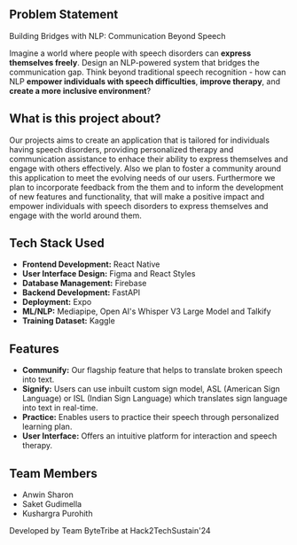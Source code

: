 ## Problem Statement  
 
Building Bridges with NLP: Communication Beyond Speech  
 
Imagine a world where people with speech disorders can **express themselves freely**. Design an NLP-powered system that bridges the communication gap.  Think beyond traditional speech recognition - how can NLP **empower individuals with speech difficulties**, **improve therapy**, and **create a more inclusive environment**?

## What is this project about?    
 
Our projects aims to create an application that is tailored for individuals having speech disorders, providing personalized therapy and communication assistance to enhace their ability to express themselves and engage with others effectively. Also we plan to foster a community around this application to meet the evolving needs of our users. Furthermore we plan to incorporate feedback from the them and to inform the development of new features and functionality, that will make a positive impact and empower individuals with speech disorders to express themselves and engage with the world around them.

## Tech Stack Used 

- **Frontend Development:** React Native
- **User Interface Design:** Figma and React Styles
- **Database Management:** Firebase
- **Backend Development:** FastAPI
- **Deployment:** Expo
- **ML/NLP:** Mediapipe, Open AI's Whisper V3 Large Model and Talkify
- **Training Dataset:** Kaggle

 ## Features

- **Communify:** Our flagship feature that helps to translate broken speech into text.
- **Signify:** Users can use inbuilt custom sign model, ASL (American Sign Language) or ISL (Indian Sign Language) which translates sign language into text in real-time.
- **Practice:** Enables users to practice their speech through personalized learning plan.
- **User Interface:** Offers an intuitive platform for interaction and speech therapy.

## Team Members

- Anwin Sharon
- Saket Gudimella
- Kushargra Purohith

Developed by Team ByteTribe at Hack2TechSustain'24  


